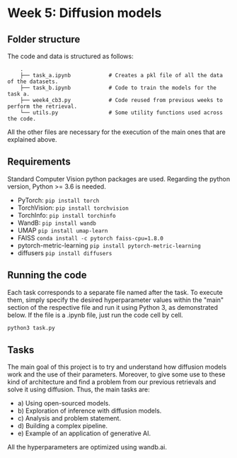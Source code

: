 # Week 5: Diffusion models

## Folder structure 
The code and data is structured as follows:

        .
        ├── task_a.ipynb            # Creates a pkl file of all the data of the datasets.
        ├── task_b.ipynb            # Code to train the models for the task a.
        ├── week4_cb3.py            # Code reused from previous weeks to perform the retrieval.
        └── utils.py                # Some utility functions used across the code.

All the other files are necessary for the execution of the main ones that are explained above.

## Requirements
Standard Computer Vision python packages are used. Regarding the python version, Python >= 3.6 is needed.

- PyTorch:
  ```pip install torch```
- TorchVision:
  ```pip install torchvision```
- TorchInfo:
  ```pip install torchinfo```
- WandB:
  ```pip install wandb```
- UMAP
  ```pip install umap-learn```
- FAISS
```conda install -c pytorch faiss-cpu=1.8.0```
- pytorch-metric-learning
  ```pip install pytorch-metric-learning```
- diffusers
  ```pip install diffusers```

## Running the code
Each task corresponds to a separate file named after the task. To execute them, simply specify the desired hyperparameter values within the "main" section of the respective file and run it using Python 3, as demonstrated below. If the file is a .ipynb file, just run the code cell by cell.

```bash
python3 task.py
 ```

## Tasks
The main goal of this project is to try and understand how diffusion models work and the use of their parameters. Moreover, to give some use to these kind of architecture and find a problem from our previous retrievals and solve it using diffusion. Thus, the main tasks are:

- a) Using open-sourced models.
- b) Exploration of inference with diffusion models.
- c) Analysis and problem statement.
- d) Building a complex pipeline.
- e) Example of an application of generative AI. 

All the hyperparameters are optimized using wandb.ai.
